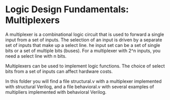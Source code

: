 # Logic Design Fundamentals: Multiplexers
A multiplexer is a combinational logic circuit that is used to forward a single input from a set of inputs. The selection of an input is driven by a separate set of inputs that make up a select line. he input set can be a set of single bits or a set of multiple bits (buses). For a multiplexer with 2^n inputs, you need a select line with n bits.

Multiplexers can be used to implement logic functions. The choice of select bits from a set of inputs can affect hardware costs.

In this folder you will find a file structural.v with a multiplexer implemented with structural Verilog, and a file behavioral.v with several examples of multipliers implemented with behavioral Verilog.